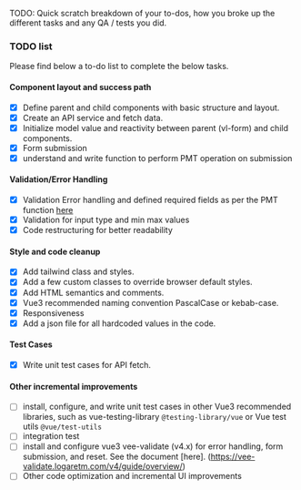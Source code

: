 TODO: Quick scratch breakdown of your to-dos, how you broke up the different tasks and any QA / tests you did.

### TODO list

Please find below a to-do list to complete the below tasks.

#### Component layout and success path
- [x] Define parent and child components with basic structure and layout.
- [x] Create an API service and fetch data.
- [x] Initialize model value and reactivity between parent (vl-form) and child components.
- [x] Form submission
- [x] understand and write function to perform PMT operation on submission

#### Validation/Error Handling
- [x] Validation Error handling and defined required fields as per the PMT function [here](https://support.microsoft.com/en-us/office/pmt-function-0214da64-9a63-4996-bc20-214433fa6441)
- [x] Validation for input type and min max values
- [x] Code restructuring for better readability

#### Style and code cleanup
- [x] Add tailwind class and styles.
- [x] Add a few custom classes to override browser default styles.
- [x] Add HTML semantics and comments.
- [x] Vue3 recommended naming convention PascalCase or kebab-case.
- [x] Responsiveness
- [x] Add a json file for all hardcoded values in the code.

#### Test Cases
- [x] Write unit test cases for API fetch.

#### Other incremental improvements
- [ ] install, configure, and write unit test cases in other Vue3 recommended libraries, such as vue-testing-library
`@testing-library/vue` or Vue test utils `@vue/test-utils`
- [ ] integration test
- [ ] install and configure vue3 vee-validate (v4.x) for error handling, form submission, and reset. See the document [here]. (https://vee-validate.logaretm.com/v4/guide/overview/)
- [ ] Other code optimization and incremental UI improvements